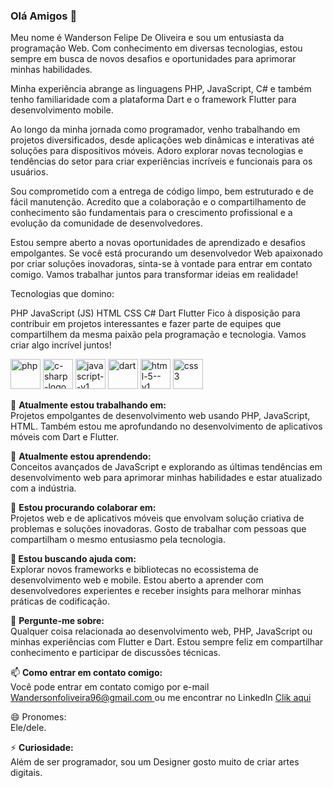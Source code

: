 ### Olá Amigos 👋

<p>
 Meu nome é Wanderson Felipe De Oliveira e sou um entusiasta da programação Web. Com conhecimento em diversas tecnologias, estou sempre em busca de novos desafios e oportunidades para aprimorar minhas habilidades.

Minha experiência abrange as linguagens PHP, JavaScript, C# e também tenho familiaridade com a plataforma Dart e o framework Flutter para desenvolvimento mobile.

Ao longo da minha jornada como programador, venho trabalhando em projetos diversificados, desde aplicações web dinâmicas e interativas até soluções para dispositivos móveis. Adoro explorar novas tecnologias e tendências do setor para criar experiências incríveis e funcionais para os usuários.

Sou comprometido com a entrega de código limpo, bem estruturado e de fácil manutenção. Acredito que a colaboração e o compartilhamento de conhecimento são fundamentais para o crescimento profissional e a evolução da comunidade de desenvolvedores.

Estou sempre aberto a novas oportunidades de aprendizado e desafios empolgantes. Se você está procurando um desenvolvedor Web apaixonado por criar soluções inovadoras, sinta-se à vontade para entrar em contato comigo. Vamos trabalhar juntos para transformar ideias em realidade!

Tecnologias que domino:

PHP
JavaScript (JS)
HTML
CSS
C#
Dart
Flutter
Fico à disposição para contribuir em projetos interessantes e fazer parte de equipes que compartilhem da mesma paixão pela programação e tecnologia. Vamos criar algo incrível juntos!
</p>
<div>
<img width="48" height="48" src="https://img.icons8.com/parakeet/48/php.png" alt="php"/>
<img width="48" height="48" src="https://img.icons8.com/color/48/c-sharp-logo.png" alt="c-sharp-logo"/>
<img width="48" height="48" src="https://img.icons8.com/color/48/javascript--v1.png" alt="javascript--v1"/>
<img width="48" height="48" src="https://img.icons8.com/color/48/dart.png" alt="dart"/>
  <img width="48" height="48" src="https://img.icons8.com/color/48/html-5--v1.png" alt="html-5--v1"/>
  <img width="48" height="48" src="https://img.icons8.com/color/48/css3.png" alt="css3"/>
</div>

<div>
  <p>
    
🔭 <b> Atualmente estou trabalhando em:</b> <br>  Projetos empolgantes de desenvolvimento web usando PHP, JavaScript, HTML. Também estou me aprofundando no desenvolvimento de aplicativos móveis com Dart e Flutter.

</p>
</div>

<div>
<p>
🌱 <b> Atualmente estou aprendendo:</b> <br> Conceitos avançados de JavaScript e explorando as últimas tendências em desenvolvimento web para aprimorar minhas habilidades e estar atualizado com a indústria.
</p>
</div>

<div>
<p>
👯 <b>Estou procurando colaborar em:</b> <br> Projetos web e de aplicativos móveis que envolvam solução criativa de problemas e soluções inovadoras. Gosto de trabalhar com pessoas que compartilham o mesmo entusiasmo pela tecnologia.
</p>
</div>

<div>
<p>
🤔<b> Estou buscando ajuda com:</b> <br> Explorar novos frameworks e bibliotecas no ecossistema de desenvolvimento web e mobile. Estou aberto a aprender com desenvolvedores experientes e receber insights para melhorar minhas práticas de codificação.
</p>
</div>

<div>
<p>
💬 <b>Pergunte-me sobre:</b> <br> Qualquer coisa relacionada ao desenvolvimento web, PHP, JavaScript ou minhas experiências com Flutter e Dart. Estou sempre feliz em compartilhar conhecimento e participar de discussões técnicas.
</p>
</div>

<div>
<p>
📫 <b>Como entrar em contato comigo:</b> <br>Você pode entrar em contato comigo por e-mail <a href= "Wandersonfoliveira96@gmail.com">Wandersonfoliveira96@gmail.com </a> ou me encontrar no LinkedIn 
<a href="https://www.linkedin.com/in/wanderson-de-felipe-oliveira-43475115a/">Clik aqui </a>
    
</p>
</div>

<div>
<p>
😄 Pronomes: <br>Ele/dele.
</p>
</div>

<div>
<p>
⚡ <b>Curiosidade:</b><br> Além de ser programador, sou um Designer gosto muito de criar artes digitais. 
</p>
</div>
